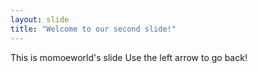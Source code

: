 ```yaml
---
layout: slide
title: "Welcome to our second slide!"
---
```

This is momoeworld's slide
Use the left arrow to go back!